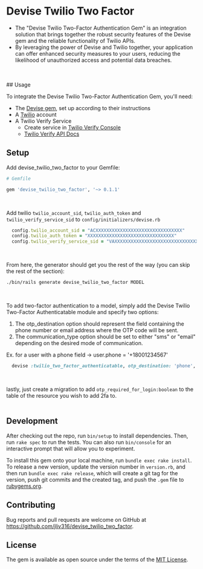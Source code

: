 # Devise Twilio Two Factor
- The "Devise Twilio Two-Factor Authentication Gem" is an integration solution that brings together the robust security features of the Devise gem and the reliable functionality of Twilio APIs.
- By leveraging the power of Devise and Twilio together, your application can offer enhanced security measures to your users, reducing the likelihood of unauthorized access and potential data breaches.

<br/>
<br/>
## Usage

To integrate the Devise Twilio Two-Factor Authentication Gem, you'll need:

- The [Devise gem](https://github.com/heartcombo/devise), set up according to their instructions
- A [Twilio](https://www.twilio.com/try-twilio) account
- A Twilio Verify Service
  - Create service in [Twilio Verify Console](https://www.twilio.com/console/verify/services)
  - [Twilio Verify API Docs](https://www.twilio.com/docs/verify/api)

## Setup
Add devise_twilio_two_factor to your Gemfile:
<br/>

```ruby
# Gemfile

gem 'devise_twilio_two_factor', '~> 0.1.1'
```
<br/>

Add twilio `twilio_account_sid`, `twilio_auth_token` and `twilio_verify_service_sid` to `config/initializers/devise.rb`
```ruby
  config.twilio_account_sid = "ACXXXXXXXXXXXXXXXXXXXXXXXXXXXXXXXX"
  config.twilio_auth_token = "XXXXXXXXXXXXXXXXXXXXXXXXXXXXXXXX"
  config.twilio_verify_service_sid = "VAXXXXXXXXXXXXXXXXXXXXXXXXXXXXXXXX"
```
<br/>

From here, the generator should get you the rest of the way (you can skip the rest of the section):
```bash
./bin/rails generate devise_twilio_two_factor MODEL
```
<br/>

To add two-factor authentication to a model, simply add the Devise Twilio Two-Factor Authenticatable module and specify two options:

1) The otp_destination option should represent the field containing the phone number or email address where the OTP code will be sent.
2) The communication_type option should be set to either "sms" or "email" depending on the desired mode of communication.

Ex. for a user with a phone field -> user.phone = '+18001234567'
```ruby
  devise :twilio_two_factor_authenticatable, otp_destination: 'phone', communication_type: "sms"
```
<br/>

lastly, just create a migration to add  `otp_required_for_login:boolean` to the table of the resource you wish to add 2fa to.
<br/><br/>
## Development

After checking out the repo, run `bin/setup` to install dependencies. Then, run `rake spec` to run the tests. You can also run `bin/console` for an interactive prompt that will allow you to experiment.

To install this gem onto your local machine, run `bundle exec rake install`. To release a new version, update the version number in `version.rb`, and then run `bundle exec rake release`, which will create a git tag for the version, push git commits and the created tag, and push the `.gem` file to [rubygems.org](https://rubygems.org).

## Contributing

Bug reports and pull requests are welcome on GitHub at https://github.com/jliv316/devise_twilio_two_factor.

## License

The gem is available as open source under the terms of the [MIT License](https://opensource.org/licenses/MIT).


